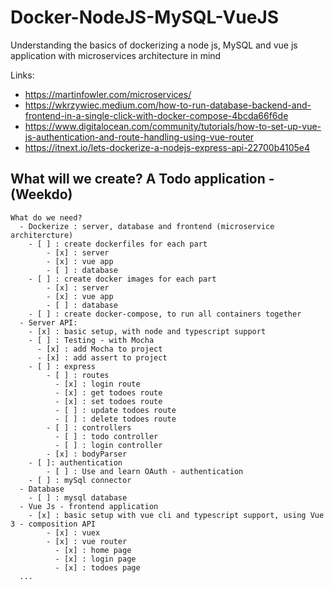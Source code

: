 # Docker-NodeJS-MySQL-VueJS
Understanding the basics of dockerizing a node js, MySQL and vue js application with microservices architecture in mind

Links:
  * https://martinfowler.com/microservices/
  * https://wkrzywiec.medium.com/how-to-run-database-backend-and-frontend-in-a-single-click-with-docker-compose-4bcda66f6de
  * https://www.digitalocean.com/community/tutorials/how-to-set-up-vue-js-authentication-and-route-handling-using-vue-router
  * https://itnext.io/lets-dockerize-a-nodejs-express-api-22700b4105e4
## What will we create? A Todo application - (Weekdo)
```
What do we need?
  - Dockerize : server, database and frontend (microservice architercture)
    - [ ] : create dockerfiles for each part
        - [x] : server
        - [x] : vue app
        - [ ] : database
    - [ ] : create docker images for each part
        - [x] : server
        - [x] : vue app
        - [ ] : database
    - [ ] : create docker-compose, to run all containers together
  - Server API:
    - [x] : basic setup, with node and typescript support
    - [ ] : Testing - with Mocha
      - [x] : add Mocha to project
      - [x] : add assert to project
    - [ ] : express
        - [ ] : routes
          - [x] : login route
          - [x] : get todoes route
          - [x] : set todoes route
          - [ ] : update todoes route
          - [ ] : delete todoes route
        - [ ] : controllers
          - [ ] : todo controller
          - [ ] : login controller
        - [x] : bodyParser
    - [ ]: authentication
        - [ ] : Use and learn OAuth - authentication
    - [ ] : mySql connector
  - Database
    - [ ] : mysql database
  - Vue Js - frontend application
    - [x] : basic setup with vue cli and typescript support, using Vue 3 - composition API
        - [x] : vuex
        - [x] : vue router
          - [x] : home page
          - [x] : login page
          - [x] : todoes page
  ...
```
